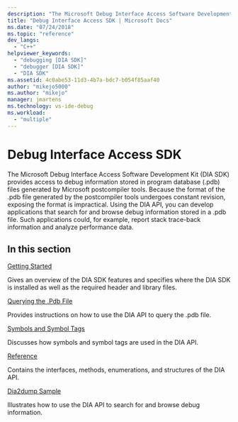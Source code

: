 ```yaml
---
description: "The Microsoft Debug Interface Access Software Development Kit (DIA SDK) provides access to debug information stored in program database (.pdb) files generated by Microsoft postcompiler tools."
title: "Debug Interface Access SDK | Microsoft Docs"
ms.date: "07/24/2018"
ms.topic: "reference"
dev_langs:
  - "C++"
helpviewer_keywords:
  - "debugging [DIA SDK]"
  - "debugger [DIA SDK]"
  - "DIA SDK"
ms.assetid: 4c0abe53-11d3-4b7a-bdc7-b054f85aaf40
author: "mikejo5000"
ms.author: "mikejo"
manager: jmartens
ms.technology: vs-ide-debug
ms.workload:
  - "multiple"
---
```

# Debug Interface Access SDK

The Microsoft Debug Interface Access Software Development Kit (DIA SDK) provides access to debug information stored in program database (.pdb) files generated by Microsoft postcompiler tools. Because the format of the .pdb file generated by the postcompiler tools undergoes constant revision, exposing the format is impractical. Using the DIA API, you can develop applications that search for and browse debug information stored in a .pdb file. Such applications could, for example, report stack trace-back information and analyze performance data.

## In this section

[Getting Started](../../debugger/debug-interface-access/getting-started-debug-interface-access-sdk.md)

Gives an overview of the DIA SDK features and specifies where the DIA SDK is installed as well as the required header and library files.

[Querying the .Pdb File](../../debugger/debug-interface-access/querying-the-dot-pdb-file.md)

Provides instructions on how to use the DIA API to query the .pdb file.

[Symbols and Symbol Tags](../../debugger/debug-interface-access/symbols-and-symbol-tags.md)

Discusses how symbols and symbol tags are used in the DIA API.

[Reference](../../debugger/debug-interface-access/debug-interface-access-sdk-reference.md)

Contains the interfaces, methods, enumerations, and structures of the DIA API.

[Dia2dump Sample](../../debugger/debug-interface-access/dia2dump-sample.md)

Illustrates how to use the DIA API to search for and browse debug information.
